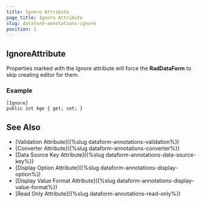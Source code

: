 ```yaml
---
title: Ignore Attribute
page_title: Ignore Attribute
slug: dataform-annotations-ignore
position: 1
---
```


## IgnoreAttribute

Properties marked with the Ignore attribute will force the **RadDataForm** to skip creating editor for them.

### Example

	[Ignore]
	public int Age { get; set; }
	
## See Also
- [Validation Attribute]({%slug dataform-annotations-validation%})
- [Converter Attribute]({%slug dataform-annotations-converter%})
- [Data Source Key Attribute]({%slug dataform-annotations-data-source-key%})
- [Display Option Attribute]({%slug dataform-annotations-display-option%})
- [Display Value Format Attribute]({%slug dataform-annotations-display-value-format%})
- [Read Only Attribute]({%slug dataform-annotations-read-only%})